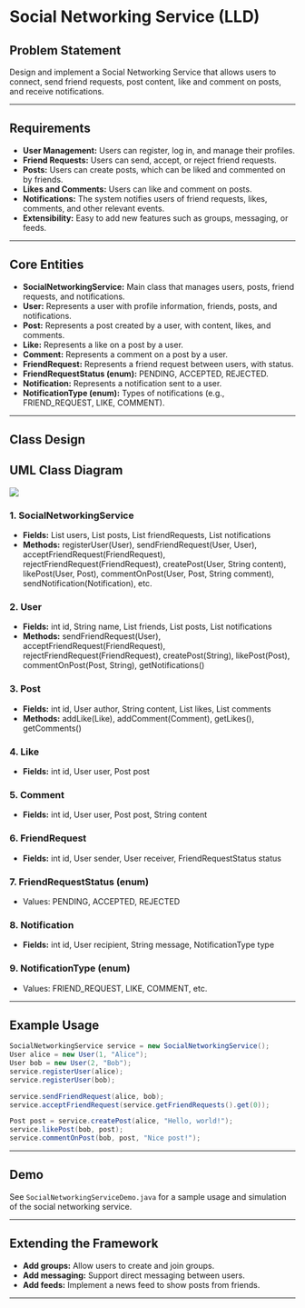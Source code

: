 # Social Networking Service (LLD)

## Problem Statement

Design and implement a Social Networking Service that allows users to connect, send friend requests, post content, like and comment on posts, and receive notifications.

---

## Requirements

- **User Management:** Users can register, log in, and manage their profiles.
- **Friend Requests:** Users can send, accept, or reject friend requests.
- **Posts:** Users can create posts, which can be liked and commented on by friends.
- **Likes and Comments:** Users can like and comment on posts.
- **Notifications:** The system notifies users of friend requests, likes, comments, and other relevant events.
- **Extensibility:** Easy to add new features such as groups, messaging, or feeds.

---

## Core Entities

- **SocialNetworkingService:** Main class that manages users, posts, friend requests, and notifications.
- **User:** Represents a user with profile information, friends, posts, and notifications.
- **Post:** Represents a post created by a user, with content, likes, and comments.
- **Like:** Represents a like on a post by a user.
- **Comment:** Represents a comment on a post by a user.
- **FriendRequest:** Represents a friend request between users, with status.
- **FriendRequestStatus (enum):** PENDING, ACCEPTED, REJECTED.
- **Notification:** Represents a notification sent to a user.
- **NotificationType (enum):** Types of notifications (e.g., FRIEND_REQUEST, LIKE, COMMENT).

---

## Class Design

## UML Class Diagram

![](../../../../uml-diagrams/class-diagrams/SocialNetworkingService-class-diagram.png)

### 1. SocialNetworkingService
- **Fields:** List<User> users, List<Post> posts, List<FriendRequest> friendRequests, List<Notification> notifications
- **Methods:** registerUser(User), sendFriendRequest(User, User), acceptFriendRequest(FriendRequest), rejectFriendRequest(FriendRequest), createPost(User, String content), likePost(User, Post), commentOnPost(User, Post, String comment), sendNotification(Notification), etc.

### 2. User
- **Fields:** int id, String name, List<User> friends, List<Post> posts, List<Notification> notifications
- **Methods:** sendFriendRequest(User), acceptFriendRequest(FriendRequest), rejectFriendRequest(FriendRequest), createPost(String), likePost(Post), commentOnPost(Post, String), getNotifications()

### 3. Post
- **Fields:** int id, User author, String content, List<Like> likes, List<Comment> comments
- **Methods:** addLike(Like), addComment(Comment), getLikes(), getComments()

### 4. Like
- **Fields:** int id, User user, Post post

### 5. Comment
- **Fields:** int id, User user, Post post, String content

### 6. FriendRequest
- **Fields:** int id, User sender, User receiver, FriendRequestStatus status

### 7. FriendRequestStatus (enum)
- Values: PENDING, ACCEPTED, REJECTED

### 8. Notification
- **Fields:** int id, User recipient, String message, NotificationType type

### 9. NotificationType (enum)
- Values: FRIEND_REQUEST, LIKE, COMMENT, etc.

---

## Example Usage

```java
SocialNetworkingService service = new SocialNetworkingService();
User alice = new User(1, "Alice");
User bob = new User(2, "Bob");
service.registerUser(alice);
service.registerUser(bob);

service.sendFriendRequest(alice, bob);
service.acceptFriendRequest(service.getFriendRequests().get(0));

Post post = service.createPost(alice, "Hello, world!");
service.likePost(bob, post);
service.commentOnPost(bob, post, "Nice post!");
```

---

## Demo

See `SocialNetworkingServiceDemo.java` for a sample usage and simulation of the social networking service.

---

## Extending the Framework

- **Add groups:** Allow users to create and join groups.
- **Add messaging:** Support direct messaging between users.
- **Add feeds:** Implement a news feed to show posts from friends.

---